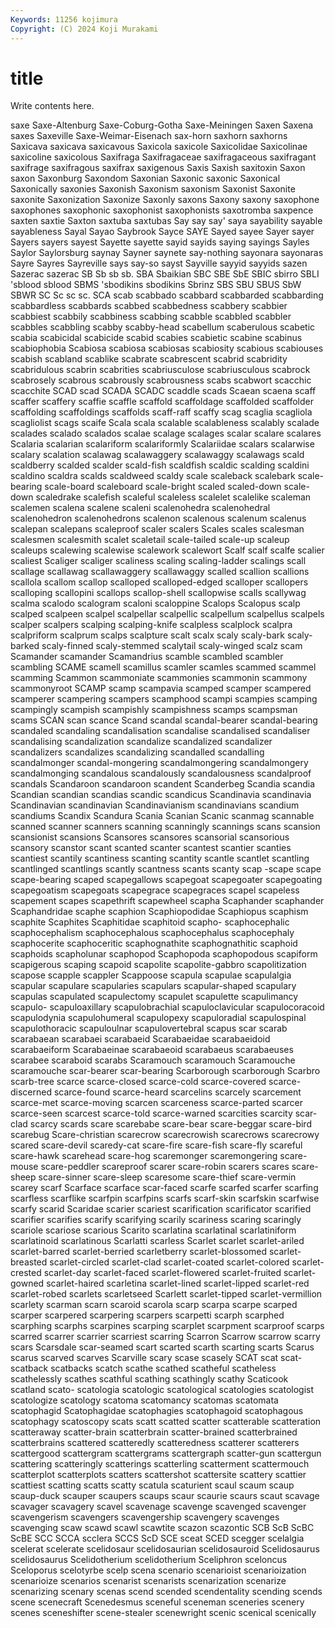 ```yaml
---
Keywords: 11256 kojimura
Copyright: (C) 2024 Koji Murakami
---
```


# title

Write contents here.



 saxe Saxe-Altenburg Saxe-Coburg-Gotha
Saxe-Meiningen Saxen Saxena saxes Saxeville Saxe-Weimar-Eisenach sax-horn saxhorn saxhorns Saxicava
saxicava saxicavous Saxicola saxicole Saxicolidae Saxicolinae saxicoline saxicolous Saxifraga Saxifragaceae
saxifragaceous saxifragant saxifrage saxifragous saxifrax saxigenous Saxis Saxish saxitoxin Saxon
saxon Saxonburg Saxondom Saxonian Saxonic saxonic Saxonical Saxonically saxonies Saxonish
Saxonism saxonism Saxonist Saxonite saxonite Saxonization Saxonize Saxonly saxons Saxony
saxony saxophone saxophones saxophonic saxophonist saxophonists saxotromba saxpence saxten saxtie
Saxton saxtuba saxtubas Say say say' saya sayability sayable sayableness
Sayal Sayao Saybrook Sayce SAYE Sayed sayee Sayer sayer Sayers
sayers sayest Sayette sayette sayid sayids saying sayings Sayles Saylor
Saylorsburg saynay Sayner saynete say-nothing sayonara sayonaras Sayre Sayres Sayreville
says say-so sayst Sayville sayyid sayyids sazen Sazerac sazerac SB
Sb sb sb. SBA Sbaikian SBC SBE SbE SBIC sbirro
SBLI 'sblood sblood SBMS 'sbodikins sbodikins Sbrinz SBS SBU SBUS
SbW SBWR SC Sc sc sc. SCA scab scabbado scabbard
scabbarded scabbarding scabbardless scabbards scabbed scabbedness scabbery scabbier scabbiest scabbily
scabbiness scabbing scabble scabbled scabbler scabbles scabbling scabby scabby-head scabellum
scaberulous scabetic scabia scabicidal scabicide scabid scabies scabietic scabine scabinus
scabiophobia Scabiosa scabiosa scabiosas scabiosity scabious scabiouses scabish scabland scablike
scabrate scabrescent scabrid scabridity scabridulous scabrin scabrities scabriusculose scabriusculous scabrock
scabrosely scabrous scabrously scabrousness scabs scabwort scacchic scacchite SCAD scad
SCADA SCADC scaddle scads Scaean scaena scaff scaffer scaffery scaffie
scaffle scaffold scaffoldage scaffolded scaffolder scaffolding scaffoldings scaffolds scaff-raff scaffy
scag scaglia scagliola scagliolist scags scaife Scala scala scalable scalableness
scalably scalade scalades scalado scalados scalae scalage scalages scalar scalare
scalares Scalaria scalarian scalariform scalariformly Scalariidae scalars scalarwise scalary scalation
scalawag scalawaggery scalawaggy scalawags scald scaldberry scalded scalder scald-fish scaldfish
scaldic scalding scaldini scaldino scaldra scalds scaldweed scaldy scale scaleback
scalebark scale-bearing scale-board scaleboard scale-bright scaled scaled-down scale-down scaledrake scalefish
scaleful scaleless scalelet scalelike scaleman scalemen scalena scalene scaleni scalenohedra
scalenohedral scalenohedron scalenohedrons scalenon scalenous scalenum scalenus scalepan scalepans scaleproof
scaler scalers Scales scales scalesman scalesmen scalesmith scalet scaletail scale-tailed
scale-up scaleup scaleups scalewing scalewise scalework scalewort Scalf scalf scalfe
scalier scaliest Scaliger scaliger scaliness scaling scaling-ladder scalings scall scallage
scallawag scallawaggery scallawaggy scalled scallion scallions scallola scallom scallop scalloped
scalloped-edged scalloper scallopers scalloping scallopini scallops scallop-shell scallopwise scalls scallywag
scalma scalodo scalogram scaloni scaloppine Scalops Scalopus scalp scalped scalpeen
scalpel scalpellar scalpellic scalpellum scalpellus scalpels scalper scalpers scalping scalping-knife
scalpless scalplock scalpra scalpriform scalprum scalps scalpture scalt scalx scaly
scaly-bark scaly-barked scaly-finned scaly-stemmed scalytail scaly-winged scalz scam Scamander scamander
Scamandrius scamble scambled scambler scambling SCAME scamell scamillus scamler scamles
scammed scammel scamming Scammon scammoniate scammonies scammonin scammony scammonyroot SCAMP
scamp scampavia scamped scamper scampered scamperer scampering scampers scamphood scampi
scampies scamping scampingly scampish scampishly scampishness scamps scampsman scams SCAN
scan scance Scand scandal scandal-bearer scandal-bearing scandaled scandaling scandalisation scandalise
scandalised scandaliser scandalising scandalization scandalize scandalized scandalizer scandalizers scandalizes scandalizing
scandalled scandalling scandalmonger scandal-mongering scandalmongering scandalmongery scandalmonging scandalous scandalously scandalousness
scandalproof scandals Scandaroon scandaroon scandent Scanderbeg Scandia scandia Scandian scandian
scandias scandic scandicus Scandinavia scandinavia Scandinavian scandinavian Scandinavianism scandinavians scandium
scandiums Scandix Scandura Scania Scanian Scanic scanmag scannable scanned scanner
scanners scanning scanningly scannings scans scansion scansionist scansions Scansores scansores
scansorial scansorious scansory scanstor scant scanted scanter scantest scantier scanties
scantiest scantily scantiness scanting scantity scantle scantlet scantling scantlinged scantlings
scantly scantness scants scanty scap -scape scape scape-bearing scaped scapegallows
scapegoat scapegoater scapegoating scapegoatism scapegoats scapegrace scapegraces scapel scapeless scapement
scapes scapethrift scapewheel scapha Scaphander scaphander Scaphandridae scaphe scaphion Scaphiopodidae
Scaphiopus scaphism scaphite Scaphites Scaphitidae scaphitoid scapho- scaphocephalic scaphocephalism scaphocephalous
scaphocephalus scaphocephaly scaphocerite scaphoceritic scaphognathite scaphognathitic scaphoid scaphoids scapholunar scaphopod
Scaphopoda scaphopodous scapiform scapigerous scaping scapoid scapolite scapolite-gabbro scapolitization scapose
scapple scappler Scappoose scapula scapulae scapulalgia scapular scapulare scapularies scapulars
scapular-shaped scapulary scapulas scapulated scapulectomy scapulet scapulette scapulimancy scapulo- scapuloaxillary
scapulobrachial scapuloclavicular scapulocoracoid scapulodynia scapulohumeral scapulopexy scapuloradial scapulospinal scapulothoracic scapuloulnar
scapulovertebral scapus scar scarab scarabaean scarabaei scarabaeid Scarabaeidae scarabaeidoid scarabaeiform
Scarabaeinae scarabaeoid scarabaeus scarabaeuses scarabee scaraboid scarabs Scaramouch scaramouch Scaramouche
scaramouche scar-bearer scar-bearing Scarborough scarborough Scarbro scarb-tree scarce scarce-closed scarce-cold
scarce-covered scarce-discerned scarce-found scarce-heard scarcelins scarcely scarcement scarce-met scarce-moving scarcen
scarceness scarce-parted scarcer scarce-seen scarcest scarce-told scarce-warned scarcities scarcity scar-clad
scarcy scards scare scarebabe scare-bear scare-beggar scare-bird scarebug Scare-christian scarecrow
scarecrowish scarecrows scarecrowy scared scare-devil scaredy-cat scare-fire scare-fish scare-fly scareful
scare-hawk scarehead scare-hog scaremonger scaremongering scare-mouse scare-peddler scareproof scarer scare-robin
scarers scares scare-sheep scare-sinner scare-sleep scaresome scare-thief scare-vermin scarey scarf
Scarface scarface scar-faced scarfe scarfed scarfer scarfing scarfless scarflike scarfpin
scarfpins scarfs scarf-skin scarfskin scarfwise scarfy scarid Scaridae scarier scariest
scarification scarificator scarified scarifier scarifies scarify scarifying scarily scariness scaring
scaringly scariole scariose scarious Scarito scarlatina scarlatinal scarlatiniform scarlatinoid scarlatinous
Scarlatti scarless Scarlet scarlet scarlet-ariled scarlet-barred scarlet-berried scarletberry scarlet-blossomed scarlet-breasted
scarlet-circled scarlet-clad scarlet-coated scarlet-colored scarlet-crested scarlet-day scarlet-faced scarlet-flowered scarlet-fruited scarlet-gowned
scarlet-haired scarletina scarlet-lined scarlet-lipped scarlet-red scarlet-robed scarlets scarletseed Scarlett scarlet-tipped
scarlet-vermillion scarlety scarman scarn scaroid scarola scarp scarpa scarpe scarped
scarper scarpered scarpering scarpers scarpetti scarph scarphed scarphing scarphs scarpines
scarping scarplet scarpment scarproof scarps scarred scarrer scarrier scarriest scarring
Scarron Scarrow scarrow scarry scars Scarsdale scar-seamed scart scarted scarth
scarting scarts Scarus scarus scarved scarves Scarville scary scase scasely
SCAT scat scat- scatback scatbacks scatch scathe scathed scatheful scatheless
scathelessly scathes scathful scathing scathingly scathy Scaticook scatland scato- scatologia
scatologic scatological scatologies scatologist scatologize scatology scatoma scatomancy scatomas scatomata
scatophagid Scatophagidae scatophagies scatophagoid scatophagous scatophagy scatoscopy scats scatt scatted
scatter scatterable scatteration scatteraway scatter-brain scatterbrain scatter-brained scatterbrained scatterbrains scattered
scatteredly scatteredness scatterer scatterers scattergood scattergram scattergrams scattergraph scatter-gun scattergun
scattering scatteringly scatterings scatterling scatterment scattermouch scatterplot scatterplots scatters scattershot
scattersite scattery scattier scattiest scatting scatts scatty scatula scaturient scaul
scaum scaup scaup-duck scauper scaupers scaups scaur scaurie scaurs scaut
scavage scavager scavagery scavel scavenage scavenge scavenged scavenger scavengerism scavengers
scavengership scavengery scavenges scavenging scaw scawd scawl scawtite scazon scazontic
SCB ScB ScBC ScBE SCC SCCA scclera SCCS ScD SCE
sceat SCED scegger scelalgia scelerat scelerate scelidosaur scelidosaurian scelidosauroid Scelidosaurus
scelidosaurus Scelidotherium scelidotherium Sceliphron sceloncus Sceloporus scelotyrbe scelp scena scenario
scenarioist scenarioization scenarioize scenarios scenarist scenarists scenarization scenarize scenarizing scenary
scenas scend scended scendentality scending scends scene scenecraft Scenedesmus sceneful
sceneman sceneries scenery scenes sceneshifter scene-stealer scenewright scenic scenical scenically
